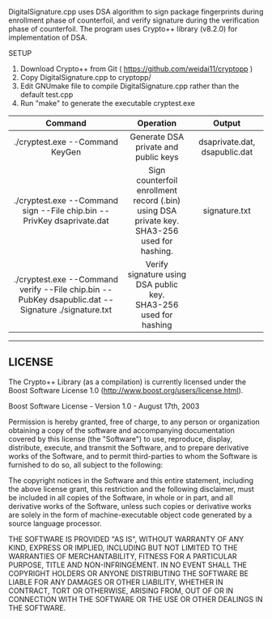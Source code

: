 
DigitalSignature.cpp uses DSA algorithm to sign package fingerprints during enrollment phase of counterfoil, 
and verify signature during the verification phase of counterfoil. The program uses Crypto++ library (v8.2.0)
for implementation of DSA.

SETUP
  1. Download Crypto++ from Git ( https://github.com/weidai11/cryptopp )
  2. Copy DigitalSignature.cpp to cryptopp/
  3. Edit GNUmake file to compile DigitalSignature.cpp rather than the default test.cpp
  4. Run "make" to generate the executable cryptest.exe


|                                               Command                                              	|                                              Operation                                             	|             Output            	|
|:--------------------------------------------------------------------------------------------------:	|:--------------------------------------------------------------------------------------------------:	|:-----------------------------:	|
| ./cryptest.exe --Command KeyGen                                                                    	| Generate DSA private and public keys                                                               	| dsaprivate.dat, dsapublic.dat 	|
| ./cryptest.exe --Command sign --File chip.bin --PrivKey dsaprivate.dat                             	| Sign counterfoil enrollment record (.bin)<br>using DSA private key. <br>SHA3-256 used for hashing. 	| signature.txt                 	|
| ./cryptest.exe --Command verify --File chip.bin --PubKey dsapublic.dat --Signature ./signature.txt 	| Verify signature using DSA public key. <br>SHA3-256 used for hashing                               	|                               	|

-------------------
LICENSE
-------------------
The Crypto++ Library (as a compilation) is currently licensed under the Boost
Software License 1.0 (http://www.boost.org/users/license.html).

Boost Software License - Version 1.0 - August 17th, 2003

Permission is hereby granted, free of charge, to any person or organization
obtaining a copy of the software and accompanying documentation covered by
this license (the "Software") to use, reproduce, display, distribute,
execute, and transmit the Software, and to prepare derivative works of the
Software, and to permit third-parties to whom the Software is furnished to
do so, all subject to the following:

The copyright notices in the Software and this entire statement, including
the above license grant, this restriction and the following disclaimer,
must be included in all copies of the Software, in whole or in part, and
all derivative works of the Software, unless such copies or derivative
works are solely in the form of machine-executable object code generated by
a source language processor.

THE SOFTWARE IS PROVIDED "AS IS", WITHOUT WARRANTY OF ANY KIND, EXPRESS OR
IMPLIED, INCLUDING BUT NOT LIMITED TO THE WARRANTIES OF MERCHANTABILITY,
FITNESS FOR A PARTICULAR PURPOSE, TITLE AND NON-INFRINGEMENT. IN NO EVENT
SHALL THE COPYRIGHT HOLDERS OR ANYONE DISTRIBUTING THE SOFTWARE BE LIABLE
FOR ANY DAMAGES OR OTHER LIABILITY, WHETHER IN CONTRACT, TORT OR OTHERWISE,
ARISING FROM, OUT OF OR IN CONNECTION WITH THE SOFTWARE OR THE USE OR OTHER
DEALINGS IN THE SOFTWARE.
